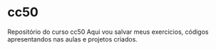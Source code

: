 # cc50
Repositório do curso cc50
Aqui vou salvar meus exercicios, códigos apresentandos nas aulas e projetos criados.
